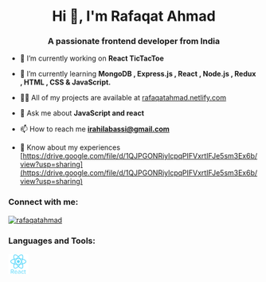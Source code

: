 <h1 align="center">Hi 👋, I'm Rafaqat Ahmad</h1>
<h3 align="center">A passionate frontend developer from India</h3>

- 🔭 I’m currently working on **React TicTacToe**

- 🌱 I’m currently learning **MongoDB , Express.js , React , Node.js , Redux , HTML , CSS & JavaScript.**

- 👨‍💻 All of my projects are available at [rafaqatahmad.netlify.com](rafaqatahmad.netlify.com)

- 💬 Ask me about **JavaScript and react**

- 📫 How to reach me **irahilabassi@gmail.com**

- 📄 Know about my experiences [https://drive.google.com/file/d/1QJPGONRiylcpqPIFVxrtIFJe5sm3Ex6b/view?usp=sharing](https://drive.google.com/file/d/1QJPGONRiylcpqPIFVxrtIFJe5sm3Ex6b/view?usp=sharing)

<h3 align="left">Connect with me:</h3>
<p align="left">
<a href="https://linkedin.com/in/rafaqatahmad" target="blank"><img align="center" src="https://raw.githubusercontent.com/rahuldkjain/github-profile-readme-generator/master/src/images/icons/Social/linked-in-alt.svg" alt="rafaqatahmad" height="30" width="40" /></a>
</p>

<h3 align="left">Languages and Tools:</h3>
<p align="left"> <a href="https://reactjs.org/" target="_blank" rel="noreferrer"> <img src="https://raw.githubusercontent.com/devicons/devicon/master/icons/react/react-original-wordmark.svg" alt="react" width="40" height="40"/> </a> </p>
